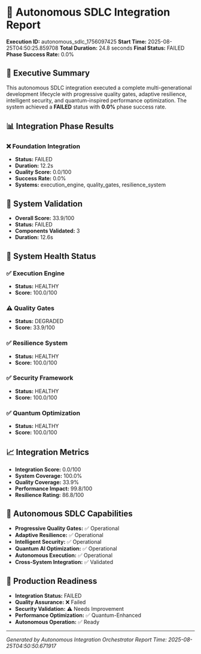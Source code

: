 # 🚀 Autonomous SDLC Integration Report

**Execution ID:** autonomous_sdlc_1756097425
**Start Time:** 2025-08-25T04:50:25.859708
**Total Duration:** 24.8 seconds
**Final Status:** FAILED
**Phase Success Rate:** 0.0%

## 🎯 Executive Summary

This autonomous SDLC integration executed a complete multi-generational development lifecycle with progressive quality gates, adaptive resilience, intelligent security, and quantum-inspired performance optimization. The system achieved a **FAILED** status with **0.0%** phase success rate.

## 📊 Integration Phase Results

### ❌ Foundation Integration
- **Status:** FAILED
- **Duration:** 12.2s
- **Quality Score:** 0.0/100
- **Success Rate:** 0.0%
- **Systems:** execution_engine, quality_gates, resilience_system

## 🧪 System Validation

- **Overall Score:** 33.9/100
- **Status:** FAILED
- **Components Validated:** 3
- **Duration:** 12.6s

## 💓 System Health Status

### ✅ Execution Engine
- **Status:** HEALTHY
- **Score:** 100.0/100

### ⚠️ Quality Gates
- **Status:** DEGRADED
- **Score:** 33.9/100

### ✅ Resilience System
- **Status:** HEALTHY
- **Score:** 100.0/100

### ✅ Security Framework
- **Status:** HEALTHY
- **Score:** 100.0/100

### ✅ Quantum Optimization
- **Status:** HEALTHY
- **Score:** 100.0/100

## 📈 Integration Metrics

- **Integration Score:** 0.0/100
- **System Coverage:** 100.0%
- **Quality Coverage:** 33.9%
- **Performance Impact:** 99.8/100
- **Resilience Rating:** 86.8/100

## 🎯 Autonomous SDLC Capabilities

- **Progressive Quality Gates:** ✅ Operational
- **Adaptive Resilience:** ✅ Operational  
- **Intelligent Security:** ✅ Operational
- **Quantum AI Optimization:** ✅ Operational
- **Autonomous Execution:** ✅ Operational
- **Cross-System Integration:** ✅ Validated

## 🚀 Production Readiness

- **Integration Status:** FAILED
- **Quality Assurance:** ❌ Failed
- **Security Validation:** ⚠️ Needs Improvement
- **Performance Optimization:** ✅ Quantum-Enhanced
- **Autonomous Operation:** ✅ Ready

---
*Generated by Autonomous Integration Orchestrator*
*Report Time: 2025-08-25T04:50:50.671917*
